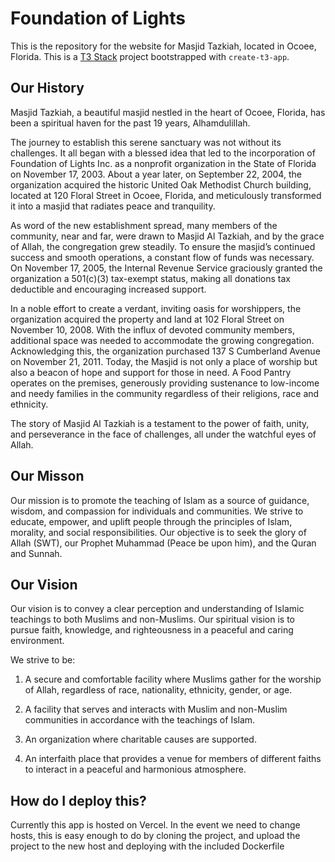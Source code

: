# Foundation of Lights 

This is the repository for the website for Masjid Tazkiah, located in Ocoee, Florida. This is a [T3 Stack](https://create.t3.gg/) project bootstrapped with `create-t3-app`.

## Our History
Masjid Tazkiah, a beautiful masjid nestled in the heart of Ocoee, Florida, has been a spiritual haven for the past 19 years, Alhamdulillah.

The journey to establish this serene sanctuary was not without its challenges. It all began with a blessed idea that led to the incorporation of Foundation of Lights Inc. as a nonprofit organization in the State of Florida on November 17, 2003. About a year later, on September 22, 2004, the organization acquired the historic United Oak Methodist Church building, located at 120 Floral Street in Ocoee, Florida, and meticulously transformed it into a masjid that radiates peace and tranquility.

As word of the new establishment spread, many members of the community, near and far, were drawn to Masjid Al Tazkiah, and by the grace of Allah, the congregation grew steadily. To ensure the masjid’s continued success and smooth operations, a constant flow of funds was necessary. On November 17, 2005, the Internal Revenue Service graciously granted the organization a 501(c)(3) tax-exempt status, making all donations tax deductible and encouraging increased support.

In a noble effort to create a verdant, inviting oasis for worshippers, the organization acquired the property and land at 102 Floral Street on November 10, 2008. With the influx of devoted community members, additional space was needed to accommodate the growing congregation. Acknowledging this, the organization purchased 137 S Cumberland Avenue on November 21, 2011. Today, the Masjid is not only a place of worship but also a beacon of hope and support for those in need. A Food Pantry operates on the premises, generously providing sustenance to low-income and needy families in the community regardless of their religions, race and ethnicity. 

The story of Masjid Al Tazkiah is a testament to the power of faith, unity, and perseverance in the face of challenges, all under the watchful eyes of Allah.


## Our Misson
Our mission is to promote the teaching of Islam as a source of guidance, wisdom, and compassion for individuals and communities. We strive to educate, empower, and uplift people through the principles of Islam, morality, and social responsibilities. Our objective is to seek the glory of Allah (SWT), our Prophet Muhammad (Peace be upon him), and the Quran and Sunnah.


## Our Vision
Our vision is to convey a clear perception and understanding of Islamic teachings to both Muslims and non-Muslims. Our spiritual vision is to pursue faith, knowledge, and righteousness in a peaceful and caring environment.

We strive to be:
1. A secure and comfortable facility where Muslims gather for the worship of Allah, regardless of race, nationality, ethnicity, gender, or age. 

2. A facility that serves and interacts with Muslim and non-Muslim communities in accordance with the teachings of Islam. 

3. An organization where charitable causes are supported. 

4. An interfaith place that provides a venue for members of different faiths to interact in a peaceful and harmonious atmosphere.


## How do I deploy this?

Currently this app is hosted on Vercel. In the event we need to change hosts, this is easy enough to do by cloning the project, and upload the project to the new host and deploying with the included Dockerfile